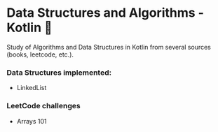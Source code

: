 # Data Structures and Algorithms - Kotlin 🤖

Study of Algorithms and Data Structures in Kotlin from several sources (books, leetcode, etc.).

### Data Structures implemented:
  - LinkedList

### LeetCode challenges
  - Arrays 101
 

